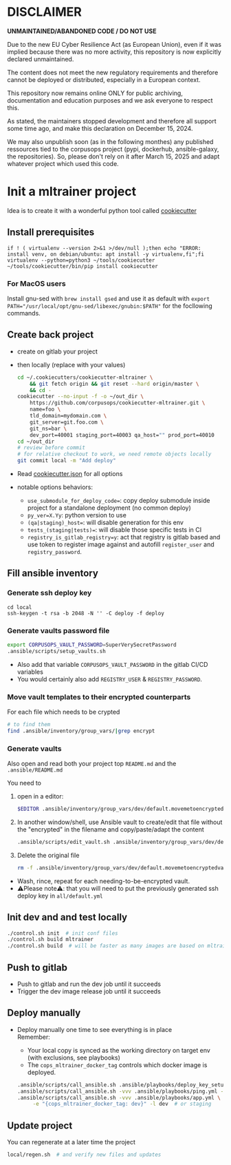 DISCLAIMER
============

**UNMAINTAINED/ABANDONED CODE / DO NOT USE**

Due to the new EU Cyber Resilience Act (as European Union), even if it was implied because there was no more activity, this repository is now explicitly declared unmaintained.

The content does not meet the new regulatory requirements and therefore cannot be deployed or distributed, especially in a European context.

This repository now remains online ONLY for public archiving, documentation and education purposes and we ask everyone to respect this.

As stated, the maintainers stopped development and therefore all support some time ago, and make this declaration on December 15, 2024.

We may also unpublish soon (as in the following monthes) any published ressources tied to the corpusops project (pypi, dockerhub, ansible-galaxy, the repositories).
So, please don't rely on it after March 15, 2025 and adapt whatever project which used this code.




# Init a mltrainer project

Idea is to create it with a wonderful python tool called
[cookiecutter](https://github.com/audreyr/cookiecutter)

##  Install prerequisites
```
if ! ( virtualenv --version 2>&1 >/dev/null );then echo "ERROR: install venv, on debian/ubuntu: apt install -y virtualenv,fi";fi
virtualenv --python=python3 ~/tools/cookiecutter
~/tools/cookiecutter/bin/pip install cookiecutter
```

### For MacOS users

Install gnu-sed with `brew install gsed` and use it as default with `export PATH="/usr/local/opt/gnu-sed/libexec/gnubin:$PATH"` for the focllowing commands.


## Create back project

- create on gitlab your project
- then locally (replace with your values)

    ```sh
    cd ~/.cookiecutters/cookiecutter-mltrainer \
        && git fetch origin && git reset --hard origin/master \
        && cd -
    cookiecutter --no-input -f -o ~/out_dir \
        https://github.com/corpusops/cookiecutter-mltrainer.git \
        name=foo \
        tld_domain=mydomain.com \
        git_server=git.foo.com \
        git_ns=bar \
        dev_port=40001 staging_port=40003 qa_host="" prod_port=40010
    cd ~/out_dir
    # review before commit
    # for relative checkout to work, we need remote objects locally
    git commit local -m "Add deploy"
    ```

- Read [cookiecutter.json](./cookiecutter.json) for all options
-  notable options behaviors:
    - ``use_submodule_for_deploy_code=``: copy deploy submodule inside
      project for a standalone deployment (no common deploy)
    - ``py_ver=X.Yy``: python version to use
    - ``(qa|staging)_host=``: will disable generation for this env
    - ``tests_(staging|tests)=``: will disable those specific tests in CI
    - ``registry_is_gitlab_registry=y``: act that registry is gitlab based
      and use token to register image against and
      autofill ``register_user`` and ``registry_password``.


## Fill ansible inventory

### Generate ssh deploy key
```ssh
cd local
ssh-keygen -t rsa -b 2048 -N '' -C deploy -f deploy
```

### Generate vaults password file
```sh
export CORPUSOPS_VAULT_PASSWORD=SuperVerySecretPassword
.ansible/scripts/setup_vaults.sh
```

- Also add that variable ``CORPUSOPS_VAULT_PASSWORD`` in the gitlab CI/CD variables
- You would certainly also add ``REGISTRY_USER`` & ``REGISTRY_PASSWORD``.

### Move vault templates to their encrypted counterparts
For each file which needs to be crypted
```sh
# to find them
find .ansible/inventory/group_vars/|grep encrypt
```

### Generate vaults
Also open and read both your project top ``README.md`` and the ``.ansible/README.md``

You need to
1. open in a editor:

    ```sh
    $EDITOR .ansible/inventory/group_vars/dev/default.movemetoencryptedvault.yml
    ```
2. In another window/shell, use Ansible vault to create/edit that file without the "encrypted" in the filename and
copy/paste/adapt the content

    ```sh
    .ansible/scripts/edit_vault.sh .ansible/inventory/group_vars/dev/default.yml
    ```
3. Delete the original file

    ```sh
    rm -f .ansible/inventory/group_vars/dev/default.movemetoencryptedvault.yml
    ```

- Wash, rince, repeat for each needing-to-be-encrypted vault.
- ⚠️Please note⚠️: that you will need to put the previously generated ssh deploy key in ``all/default.yml``

## Init dev and and test locally
```sh
./control.sh init  # init conf files
./control.sh build mltrainer
./control.sh build  # will be faster as many images are based on mltrainer
```

## Push to gitlab
- Push to gitlab and run the dev job until it succeeds
- Trigger the dev image release job until it succeeds


## Deploy manually
- Deploy manually one time to see everything is in place<br/>
  Remember:
    - Your local copy is synced as the working directory on target env (with exclusions, see playbooks)
    - The ``cops_mltrainer_docker_tag`` controls which docker image is deployed.

    ```sh
    .ansible/scripts/call_ansible.sh .ansible/playbooks/deploy_key_setup.yml
    .ansible/scripts/call_ansible.sh -vvv .ansible/playbooks/ping.yml -l dev  # or staging
    .ansible/scripts/call_ansible.sh -vvv .ansible/playbooks/app.yml \
         -e "{cops_mltrainer_docker_tag: dev}" -l dev  # or staging
    ```

## Update project
You can regenerate at a later time the project
```sh
local/regen.sh  # and verify new files and updates
```

